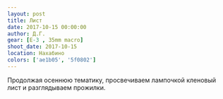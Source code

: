 ```yaml
---
layout: post
title: Лист
date: 2017-10-15 00:00:00
author: Д.Г.
gear: [E-3 , 35mm macro]
shoot_date: 2017-10-15
location: Нахабино
colors: ['ae1b05', '5f0802']
---
```

Продолжая осеннюю тематику, просвечиваем лампочкой кленовый лист и разглядываем прожилки.
